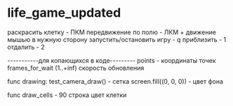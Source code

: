 # life_game_updated

раскрасить клетку - ПКМ
передвижение по полю - ЛКМ + движение мышью в нужную сторону
запустить/остановить игру - q
приблизить - 1
отдалить - 2

-----------для копающихся в коде---------
points - координаты точек
frames_for_wait (1..+inf) скорость обновления

func drawing:
test_camera_draw() - сетка
screen.fill((0, 0, 0)) - цвет фона

func draw_cells - 90 строка цвет клетки
